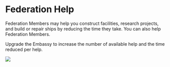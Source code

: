 # Federation Help

 Federation Members may help you construct facilities, research projects, and build or repair ships by reducing the time they take. You can also help Federation Members.

Upgrade the Embassy to increase the number of available help and the time reduced per help.

![](http://astrokings.s3.amazonaws.com/601_001fedhelp.png)